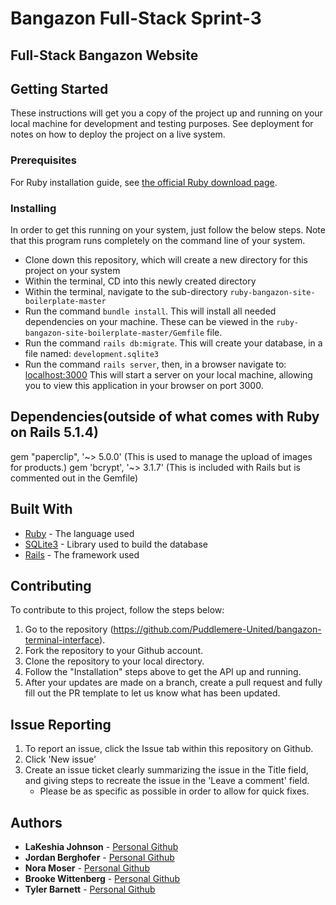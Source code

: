 # Bangazon Full-Stack Sprint-3

## Full-Stack Bangazon Website

## Getting Started

These instructions will get you a copy of the project up and running on your local machine for development and testing purposes. See deployment for notes on how to deploy the project on a live system.

### Prerequisites

For Ruby installation guide, see [the official Ruby download page](https://www.ruby-lang.org/en/downloads/).

### Installing

In order to get this running on your system, just follow the below steps. Note that this program runs completely on the command line of your system.

- Clone down this repository, which will create a new directory for this project on your system
- Within the terminal, CD into this newly created directory
- Within the terminal, navigate to the sub-directory ```ruby-bangazon-site-boilerplate-master```
- Run the command ```bundle install```. This will install all needed dependencies on your machine. These can be viewed in the ```ruby-bangazon-site-boilerplate-master/Gemfile``` file.
- Run the command ```rails db:migrate```. This will create your database, in a file named: ```development.sqlite3```
- Run the command ```rails server```, then, in a browser navigate to: [localhost:3000](localhost:3000) This will start a server on your local machine, allowing you to view this application in your browser on port 3000.


## Dependencies(outside of what comes with Ruby on Rails 5.1.4)
gem "paperclip", '~> 5.0.0' (This is used to manage the upload of images for products.)
gem 'bcrypt', '~> 3.1.7' (This is included with Rails but is commented out in the Gemfile)

## Built With
* [Ruby](http://ruby-lang.org/) - The language used
* [SQLite3](https://www.sqlite.org/version3.html) - Library used to build the database
* [Rails](http://rubyonrails.org/) - The framework used

## Contributing

To contribute to this project, follow the steps below:

1. Go to the repository (https://github.com/Puddlemere-United/bangazon-terminal-interface).
1. Fork the repository to your Github account.
1. Clone the repository to your local directory.
1. Follow the "Installation" steps above to get the API up and running.
1. After your updates are made on a branch, create a pull request and fully fill out the PR template to let us know what has been updated.

## Issue Reporting

1. To report an issue, click the Issue tab within this repository on Github.
1. Click 'New issue'
1. Create an issue ticket clearly summarizing the issue in the Title field, and giving steps to recreate the issue in the 'Leave a comment' field.
    * Please be as specific as possible in order to allow for quick fixes.

## Authors

* **LaKeshia Johnson** - [Personal Github](https://github.com/LaKeshiaJohnson)
* **Jordan Berghofer** - [Personal Github](https://github.com/jordanberghofer)
* **Nora Moser** - [Personal Github](https://github.com/NoraMoser)
* **Brooke Wittenberg** - [Personal Github](https://github.com/brooksquil)
* **Tyler Barnett** - [Personal Github](https://github.com/tylerb33)
